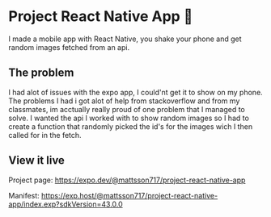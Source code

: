 # Project React Native App 📱

I made a mobile app with React Native, you shake your phone and get random images fetched from an api.

## The problem

I had alot of issues with the expo app, I could'nt get it to show on my phone.
The problems I had i got alot of help from stackoverflow and from my classmates, im acctually really proud of one problem that I managed to solve. I wanted the api I worked with to show random images so I had to create a function that randomly picked the id's for the images wich I then called for in the fetch.

## View it live

Project page: https://expo.dev/@mattsson717/project-react-native-app

Manifest: https://exp.host/@mattsson717/project-react-native-app/index.exp?sdkVersion=43.0.0
